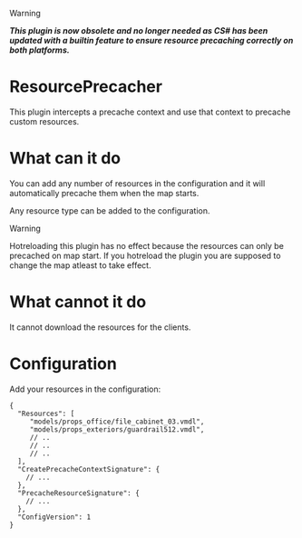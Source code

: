 > [!WARNING]  
> *__This plugin is now obsolete and no longer needed as CS# has been updated with a builtin feature to ensure resource precaching correctly on both platforms.__*

# ResourcePrecacher
This plugin intercepts a precache context and use that context to precache custom resources.

# What can it do
You can add any number of resources in the configuration and it will automatically precache them when the map starts.

Any resource type can be added to the configuration.

> [!WARNING]  
> Hotreloading this plugin has no effect because the resources can only be precached on map start. If you hotreload the plugin you are supposed to change the map atleast to take effect.

# What cannot it do
It cannot download the resources for the clients.

# Configuration

Add your resources in the configuration:

```jsonc
{
  "Resources": [
     "models/props_office/file_cabinet_03.vmdl",
     "models/props_exteriors/guardrail512.vmdl",
     // ..
     // ..
     // ..
  ],
  "CreatePrecacheContextSignature": {
    // ...
  },
  "PrecacheResourceSignature": {
    // ...
  },
  "ConfigVersion": 1
}
```
